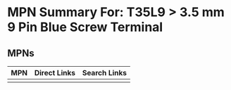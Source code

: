 



# MPN Summary For: T35L9 > 3.5 mm 9 Pin Blue Screw Terminal

## MPNs
  

|MPN|Direct Links|Search Links|
| :--- | :--- | :--- |
||||
